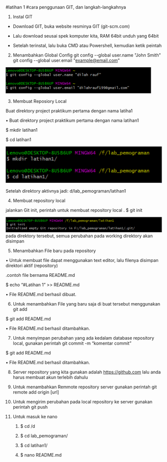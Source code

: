 ﻿#latihan 
1
#cara penggunaan GIT, dan langkah-langkahnya

1. Instal GIT

- Download GIT, buka website resminya GIT (git-scm.com)

- Lalu download seusai spek komputer kita, RAM 64bit unduh yang 64bit

- Setelah terinstal, lalu buka CMD atau Powershell, kemudian ketik peintah

2. Menambahkan Global Config
git
 config --global user.name "John Smith"
git
 config --global user.email "example@email.com"

![picture config](https://github.com/dilah199/latihan-1/blob/master/picture/userrrr.PNG)

3. Membuat Reposiory Local

Buat direktory project praktikum pertama dengan nama latiha1

• Buat direktory project praktikum pertama dengan nama latihan1

$ mkdir latihan1

$ cd latihan1

![picture config](https://github.com/dilah199/latihan-1/blob/master/picture/gthy.PNG)

Setelah direktory aktivnya jadi: d/lab_pemograman/latihan1

4. Membuat repository local

jalankan Git init, perintah untuk membuat repository local
.
$ git init

![picture config](https://github.com/dilah199/latihan-1/blob/master/picture/gittinit.PNG)
pada direktory tersebut, semua perubahan pada working direktory akan disimpan

5. Menambahkan File baru pada repository

• Untuk membuat file dapat menggunakan text editor, lalu filenya disimpan direktori aktif (repository)

.contoh file bernama README.md

$ echo “#Latihan 1” >> README.md

• File README.md berhasil dibuat.

6. Untuk menambahkan File yang baru saja di buat tersebut menggunakan git add

$ git add README.md

• File README.md berhasil ditambahkan.

7. Untuk menyimpan perubahan yang ada kedalam database repository local, gunakan perintah git commit -m “komentar commit”

$ git add README.md

• File README.md berhasil ditambahkan.

8. Server repository yang kita gunakan adalah https://github.com lalu anda harus membuat akun terlebih dahulu

9. Untuk menambahkan Remmote repository server gunakan perintah git remote add origin [url]

10. Untuk mengirim perubahan pada local repository ke server gunakan perintah git push

11. Untuk masuk ke nano

    1. $ cd /d

    2. $ cd lab_pemograman/

    3. $ cd latihan1/

    4. $ nano README.md
